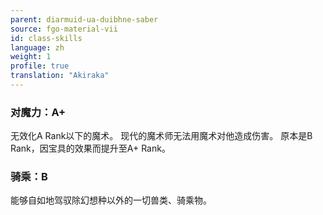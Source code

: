 ```yaml
---
parent: diarmuid-ua-duibhne-saber
source: fgo-material-vii
id: class-skills
language: zh
weight: 1
profile: true
translation: "Akiraka"
---
```


### 对魔力：A+

无效化A Rank以下的魔术。
现代的魔术师无法用魔术对他造成伤害。
原本是B Rank，因宝具的效果而提升至A+ Rank。

### 骑乘：B

能够自如地驾驭除幻想种以外的一切兽类、骑乘物。
